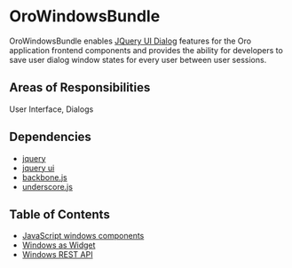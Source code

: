 # OroWindowsBundle

OroWindowsBundle enables [JQuery UI Dialog](https://jqueryui.com/dialog/) features for the Oro application frontend components and provides the ability for developers to save user dialog window states for every user between user sessions.

## Areas of Responsibilities

User Interface, Dialogs

## Dependencies

- [jquery](http://jquery.com/)
- [jquery ui](http://jqueryui.com)
- [backbone.js](http://backbonejs.org)
- [underscore.js](http://underscorejs.org)

## Table of Contents

- [JavaScript windows components](./Resources/doc/javascript_window_components.md)
- [Windows as Widget](./Resources/doc/windows_as_widget.md)
- [Windows REST API](./Resources/doc/windows_rest_api.md)
